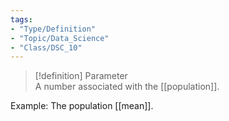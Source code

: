 ```yaml
---
tags:  
- "Type/Definition"  
- "Topic/Data_Science"  
- "Class/DSC_10"  
---
```

  
> [!definition] Parameter  
> A number associated with the [[population]].  
  
Example: The population [[mean]].  
